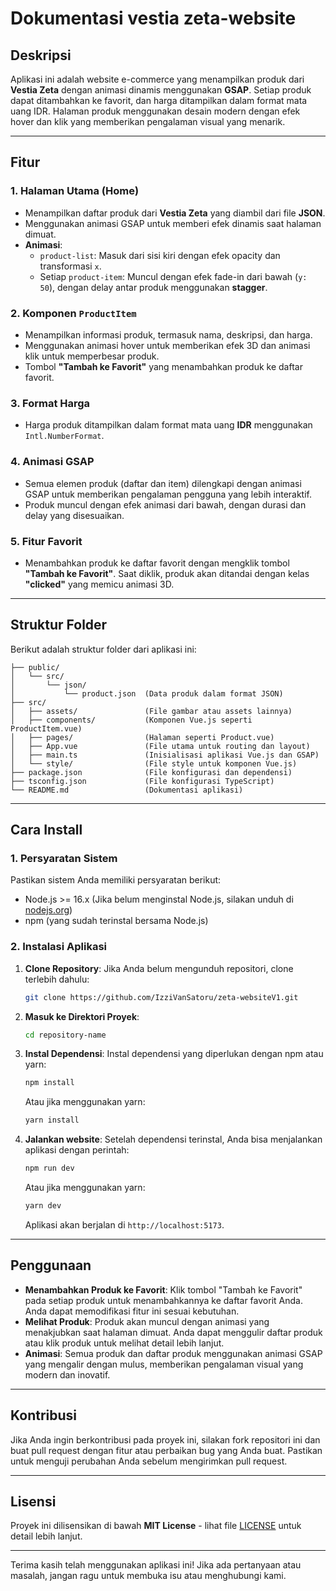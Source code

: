 
# Dokumentasi vestia zeta-website

## Deskripsi

Aplikasi ini adalah website e-commerce yang menampilkan produk dari **Vestia Zeta** dengan animasi dinamis menggunakan **GSAP**. Setiap produk dapat ditambahkan ke favorit, dan harga ditampilkan dalam format mata uang IDR. Halaman produk menggunakan desain modern dengan efek hover dan klik yang memberikan pengalaman visual yang menarik.

---

## Fitur

### 1. **Halaman Utama (Home)**
- Menampilkan daftar produk dari **Vestia Zeta** yang diambil dari file **JSON**.
- Menggunakan animasi GSAP untuk memberi efek dinamis saat halaman dimuat.
- **Animasi**:
  - `product-list`: Masuk dari sisi kiri dengan efek opacity dan transformasi `x`.
  - Setiap `product-item`: Muncul dengan efek fade-in dari bawah (`y: 50`), dengan delay antar produk menggunakan **stagger**.

### 2. **Komponen `ProductItem`**
- Menampilkan informasi produk, termasuk nama, deskripsi, dan harga.
- Menggunakan animasi hover untuk memberikan efek 3D dan animasi klik untuk memperbesar produk.
- Tombol **"Tambah ke Favorit"** yang menambahkan produk ke daftar favorit.

### 3. **Format Harga**
- Harga produk ditampilkan dalam format mata uang **IDR** menggunakan `Intl.NumberFormat`.

### 4. **Animasi GSAP**
- Semua elemen produk (daftar dan item) dilengkapi dengan animasi GSAP untuk memberikan pengalaman pengguna yang lebih interaktif.
- Produk muncul dengan efek animasi dari bawah, dengan durasi dan delay yang disesuaikan.

### 5. **Fitur Favorit**
- Menambahkan produk ke daftar favorit dengan mengklik tombol **"Tambah ke Favorit"**. Saat diklik, produk akan ditandai dengan kelas **"clicked"** yang memicu animasi 3D.

---

## Struktur Folder

Berikut adalah struktur folder dari aplikasi ini:

```
├── public/
│   └── src/
│       └── json/
│           └── product.json  (Data produk dalam format JSON)
├── src/
│   ├── assets/               (File gambar atau assets lainnya)
│   ├── components/           (Komponen Vue.js seperti ProductItem.vue)
│   ├── pages/                (Halaman seperti Product.vue)
│   ├── App.vue               (File utama untuk routing dan layout)
│   ├── main.ts               (Inisialisasi aplikasi Vue.js dan GSAP)
│   └── style/                (File style untuk komponen Vue.js)
├── package.json              (File konfigurasi dan dependensi)
├── tsconfig.json             (File konfigurasi TypeScript)
└── README.md                 (Dokumentasi aplikasi)
```

---

## Cara Install

### 1. **Persyaratan Sistem**
Pastikan sistem Anda memiliki persyaratan berikut:
- Node.js >= 16.x (Jika belum menginstal Node.js, silakan unduh di [nodejs.org](https://nodejs.org/))
- npm (yang sudah terinstal bersama Node.js)

### 2. **Instalasi Aplikasi**

1. **Clone Repository**:
   Jika Anda belum mengunduh repositori, clone terlebih dahulu:

   ```bash
   git clone https://github.com/IzziVanSatoru/zeta-websiteV1.git
   ```

2. **Masuk ke Direktori Proyek**:

   ```bash
   cd repository-name
   ```

3. **Instal Dependensi**:
   Instal dependensi yang diperlukan dengan npm atau yarn:

   ```bash
   npm install
   ```

   Atau jika menggunakan yarn:

   ```bash
   yarn install
   ```

4. **Jalankan website**:
   Setelah dependensi terinstal, Anda bisa menjalankan aplikasi dengan perintah:

   ```bash
   npm run dev
   ```

   Atau jika menggunakan yarn:

   ```bash
   yarn dev
   ```

   Aplikasi akan berjalan di `http://localhost:5173`.

---

## Penggunaan

- **Menambahkan Produk ke Favorit**: Klik tombol "Tambah ke Favorit" pada setiap produk untuk menambahkannya ke daftar favorit Anda. Anda dapat memodifikasi fitur ini sesuai kebutuhan.
- **Melihat Produk**: Produk akan muncul dengan animasi yang menakjubkan saat halaman dimuat. Anda dapat menggulir daftar produk atau klik produk untuk melihat detail lebih lanjut.
- **Animasi**: Semua produk dan daftar produk menggunakan animasi GSAP yang mengalir dengan mulus, memberikan pengalaman visual yang modern dan inovatif.

---

## Kontribusi

Jika Anda ingin berkontribusi pada proyek ini, silakan fork repositori ini dan buat pull request dengan fitur atau perbaikan bug yang Anda buat. Pastikan untuk menguji perubahan Anda sebelum mengirimkan pull request.

---

## Lisensi

Proyek ini dilisensikan di bawah **MIT License** - lihat file [LICENSE](LICENSE) untuk detail lebih lanjut.

---

Terima kasih telah menggunakan aplikasi ini! Jika ada pertanyaan atau masalah, jangan ragu untuk membuka isu atau menghubungi kami.

